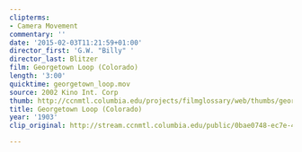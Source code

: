 ```yaml
---
clipterms:
- Camera Movement
commentary: ''
date: '2015-02-03T11:21:59+01:00'
director_first: 'G.W. "Billy" '
director_last: Blitzer
film: Georgetown Loop (Colorado)
length: '3:00'
quicktime: georgetown_loop.mov
source: 2002 Kino Int. Corp
thumb: http://ccnmtl.columbia.edu/projects/filmglossary/web/thumbs/georgetown_loop.jpg
title: Georgetown Loop (Colorado)
year: '1903'
clip_original: http://stream.ccnmtl.columbia.edu/public/0bae0748-ec7e-4485-81a7-e145b7d93372_480-022_georgetown_FLG_et.mp4

---
```

